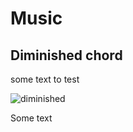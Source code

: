 # Music

## Diminished chord

some text to test

![diminished](https://raw.githubusercontent.com/atouchard/music/master/assets/images/test.png "Diminished chord")

Some text
